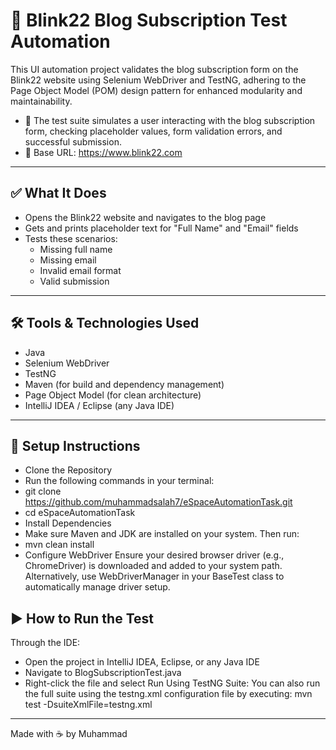 # 🧪 Blink22 Blog Subscription Test Automation
This UI automation project validates the blog subscription form on the Blink22 website using Selenium WebDriver and TestNG, adhering to the Page Object Model (POM) design pattern for enhanced modularity and maintainability.
- 🧡 The test suite simulates a user interacting with the blog subscription form, checking placeholder values, form validation errors, and successful submission.
- 🔗 Base URL: https://www.blink22.com

---

## ✅ What It Does

- Opens the Blink22 website and navigates to the blog page  
- Gets and prints placeholder text for "Full Name" and "Email" fields  
- Tests these scenarios:
  - Missing full name
  - Missing email
  - Invalid email format
  - Valid submission

---

## 🛠 Tools & Technologies Used
- Java
- Selenium WebDriver
- TestNG
- Maven (for build and dependency management)
- Page Object Model (for clean architecture)
- IntelliJ IDEA / Eclipse (any Java IDE)

---

## 🚀 Setup Instructions
- Clone the Repository
- Run the following commands in your terminal:
- git clone https://github.com/muhammadsalah7/eSpaceAutomationTask.git
- cd eSpaceAutomationTask
- Install Dependencies
- Make sure Maven and JDK are installed on your system. Then run:
- mvn clean install
- Configure WebDriver
Ensure your desired browser driver (e.g., ChromeDriver) is downloaded and added to your system path.
Alternatively, use WebDriverManager in your BaseTest class to automatically manage driver setup.

## ▶️ How to Run the Test
Through the IDE:
- Open the project in IntelliJ IDEA, Eclipse, or any Java IDE
- Navigate to BlogSubscriptionTest.java
- Right-click the file and select Run
Using TestNG Suite:
You can also run the full suite using the testng.xml configuration file by executing:
mvn test -DsuiteXmlFile=testng.xml

---


Made with ☕ by Muhammad
